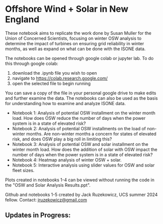 # Offshore Wind + Solar in New England
These notebook aims to replicate the work done by Susan Muller for the Union of Concerned Scientists, focusing on winter OSW analysis to determine the impact of turbines on ensuring grid reliability in winter months, as well as expand on what can be done with the ISONE data. 

The notebooks can be opened through google colab or jupyter lab. To do this through google colab: 

1) download the .ipynb file you wish to open
2) navigate to https://colab.research.google.com/
3) open the selected file to begin running

You can save a copy of the file in your personal google drive to make edits and further examine the data. The notebooks can also be used as the basis for understanding how to examine and analyze ISONE data. 

 - Notebook 1: Analysis of potential OSW installment on the winter month load. How does OSW reduce the number of days when the power system is in a state of elevated risk?
 - Notebook 2: Analysis of potential OSW installments on the load of non-winter months. Are non-winter months a concern for states of elevated risk, and does OSW play a big roll in limiting this?
 - Notebook 3: Analysis of potential OSW and solar installment on the winter month load. How does the addition of solar with OSW impact the number of days when the power system is in a state of elevated risk?
 - Notebook 4: Heatmap analysis of winter OSW + solar.
 - Notebook 5: Interactive analysis using slider values for OSW and solar fleet sizes. 

Plots created in notebooks 1-4 can be viewed without running the code in the "OSW and Solar Analysis Results.ppt". 

Github and notebooks 1-5 created by Jack Ruzekowicz, UCS summer 2024 fellow. Contact: jruzekowicz@gmail.com

Updates in Progress: 
-  
